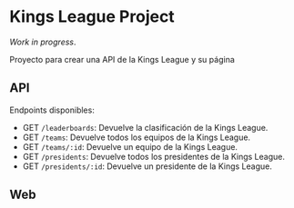 # Kings League Project

_Work in progress_.

Proyecto para crear una API de la Kings League y su página

## API

Endpoints disponibles:

- GET `/leaderboards`: Devuelve la clasificación de la Kings League.
- GET `/teams`: Devuelve todos los equipos de la Kings League.
- GET `/teams/:id`: Devuelve un equipo de la Kings League.
- GET `/presidents`: Devuelve todos los presidentes de la Kings League.
- GET `/presidents/:id`: Devuelve un presidente de la Kings League.

## Web
